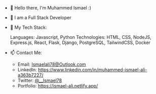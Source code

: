 
* 👋 Hello there, I'm Muhammed Ismael :)
* 👀 I am a Full Stack Developer
* 🌱 My Tech Stack:

  Languages: Javascript, Python              Technologies: HTML, CSS, NodeJS, Express.js, React, Flask, Django, PostgreSQL, TailwindCSS, Docker
* 📫 Contact Me:

   *  Email: Ismaelali78@Outlook.com
   *  LinkedIn: https://www.linkedin.com/in/muhammed-ismael-ali-a363b7227/
   *  Twitter: [@__Ismael78](https://mobile.twitter.com/__Ismael78)
   *  Portfolio: https://ismael-ali.netlify.app/

